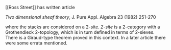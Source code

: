 [[Ross Street]] has written article

_Two dimensional sheaf theory_, J. Pure Appl. Algebra 23 (1982) 251-270

where the stacks are considered on a 2-site. _2-site_ is a 2-category with a Grothendieck 2-topology, which is in turn defined in terms of 2-sieves. There is a Giraud-type theorem proved in this context. In a later article there were some errata mentioned. 
